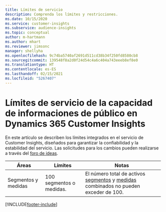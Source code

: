 ```yaml
---
title: Límites de servicio
description: Comprenda los límites y restricciones.
ms.date: 10/15/2020
ms.service: customer-insights
ms.subservice: audience-insights
ms.topic: conceptual
author: m-hartmann
ms.author: mhart
ms.reviewer: jimsonc
manager: shellyha
ms.openlocfilehash: 9c74ba5740af2691d511cd38b34f250fd8580cb8
ms.sourcegitcommit: 139548f8a2d0f24d54c4a6c404a743eeeb8ef8e0
ms.translationtype: HT
ms.contentlocale: es-ES
ms.lasthandoff: 02/15/2021
ms.locfileid: "5267407"
---
```

# <a name="service-limits-in-dynamics-365-customer-insights-audience-insights-capability"></a>Límites de servicio de la capacidad de informaciones de público en Dynamics 365 Customer Insights

En este artículo se describen los límites integrados en el servicio de Customer Insights, diseñados para garantizar la confiabilidad y la estabilidad del servicio. Las solicitudes para los cambios pueden realizarse a través del [foro de ideas](https://go.microsoft.com/fwlink/?linkid=2074172). 
 
| Áreas  | Límites  | Notas |
|-------------|---------------------------------------------------------------------|---------------------------------------------------------------------|
| Segmentos y medidas | 100 segmentos o medidas. | El número total de activos [segmentos](segments.md) y [medidas](measures.md) combinados no pueden exceder de 100.  |


[!INCLUDE[footer-include](../includes/footer-banner.md)]
